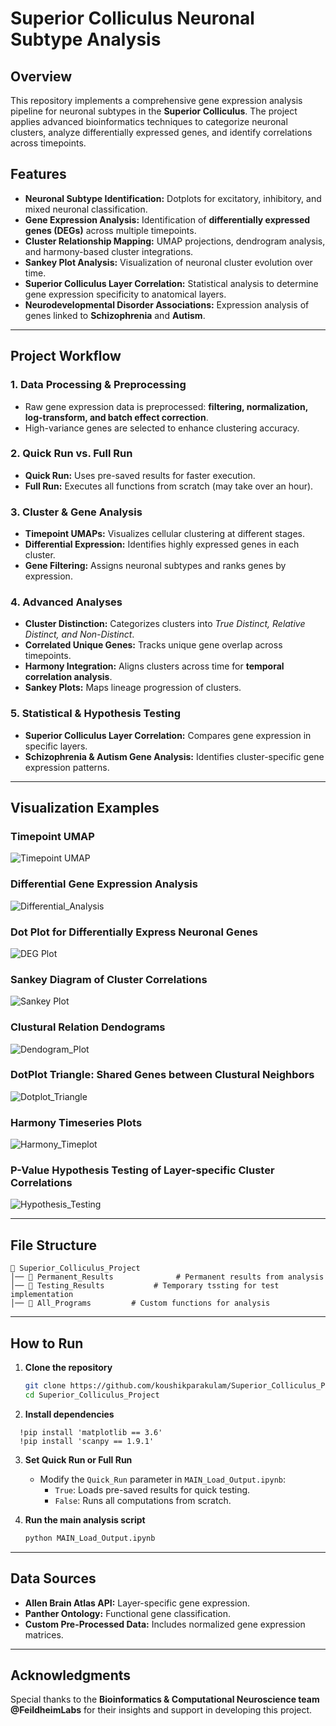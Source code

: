 # Superior Colliculus Neuronal Subtype Analysis

## Overview
This repository implements a comprehensive gene expression analysis pipeline for neuronal subtypes in the **Superior Colliculus**. The project applies advanced bioinformatics techniques to categorize neuronal clusters, analyze differentially expressed genes, and identify correlations across timepoints.

## Features
- **Neuronal Subtype Identification:** Dotplots for excitatory, inhibitory, and mixed neuronal classification.
- **Gene Expression Analysis:** Identification of **differentially expressed genes (DEGs)** across multiple timepoints.
- **Cluster Relationship Mapping:** UMAP projections, dendrogram analysis, and harmony-based cluster integrations.
- **Sankey Plot Analysis:** Visualization of neuronal cluster evolution over time.
- **Superior Colliculus Layer Correlation:** Statistical analysis to determine gene expression specificity to anatomical layers.
- **Neurodevelopmental Disorder Associations:** Expression analysis of genes linked to **Schizophrenia** and **Autism**.

---

## Project Workflow

### **1. Data Processing & Preprocessing**
- Raw gene expression data is preprocessed: **filtering, normalization, log-transform, and batch effect correction**.
- High-variance genes are selected to enhance clustering accuracy.

### **2. Quick Run vs. Full Run**
- **Quick Run:** Uses pre-saved results for faster execution.
- **Full Run:** Executes all functions from scratch (may take over an hour).

### **3. Cluster & Gene Analysis**
- **Timepoint UMAPs:** Visualizes cellular clustering at different stages.
- **Differential Expression:** Identifies highly expressed genes in each cluster.
- **Gene Filtering:** Assigns neuronal subtypes and ranks genes by expression.

### **4. Advanced Analyses**
- **Cluster Distinction:** Categorizes clusters into *True Distinct, Relative Distinct, and Non-Distinct*.
- **Correlated Unique Genes:** Tracks unique gene overlap across timepoints.
- **Harmony Integration:** Aligns clusters across time for **temporal correlation analysis**.
- **Sankey Plots:** Maps lineage progression of clusters.

### **5. Statistical & Hypothesis Testing**
- **Superior Colliculus Layer Correlation:** Compares gene expression in specific layers.
- **Schizophrenia & Autism Gene Analysis:** Identifies cluster-specific gene expression patterns.

---

## **Visualization Examples**
### **Timepoint UMAP**
![Timepoint UMAP](![image](https://github.com/user-attachments/assets/444f481d-820f-4099-9b51-e1fb395b5fb5)
)
### **Differential Gene Expression Analysis**
![Differential_Analysis](![image](https://github.com/user-attachments/assets/277eee90-e23f-4de0-8304-c9281749069b)
)
### **Dot Plot for Differentially Express Neuronal Genes**
![DEG Plot](![image](https://github.com/user-attachments/assets/6d16bd28-309c-4998-8235-328d5cd62b1d))

### **Sankey Diagram of Cluster Correlations**
![Sankey Plot](![image](https://github.com/user-attachments/assets/559a5f4f-2aa9-4ef1-a553-870b13108610))

### **Clustural Relation Dendograms**
![Dendogram_Plot](![image](https://github.com/user-attachments/assets/e548580e-b462-4b08-b631-5d991d1aa44b)
)

### **DotPlot Triangle: Shared Genes between Clustural Neighbors**
![Dotplot_Triangle](![image](https://github.com/user-attachments/assets/e0b802a2-45c0-47f7-8f17-556b8c3c164a)
)
### **Harmony Timeseries Plots**
![Harmony_Timeplot](![image](https://github.com/user-attachments/assets/a23fa845-e0df-4ea7-aeff-a3f5ebe7a703))

### **P-Value Hypothesis Testing of Layer-specific Cluster Correlations**
![Hypothesis_Testing](![image](https://github.com/user-attachments/assets/851444a0-143d-4e91-82b4-ed3415de0e5c)
)

---

## **File Structure**
```
📂 Superior_Colliculus_Project
│── 📂 Permanent_Results              # Permanent results from analysis
│── 📂 Testing_Results           # Temporary tssting for test implementation
│── 📂 All_Programs         # Custom functions for analysis
```

---

## **How to Run**
1. **Clone the repository**  
   ```bash
   git clone https://github.com/koushikparakulam/Superior_Colliculus_Project.git
   cd Superior_Colliculus_Project
   ```

2. **Install dependencies**  

```
  !pip install 'matplotlib == 3.6'
  !pip install 'scanpy == 1.9.1'
```

3. **Set Quick Run or Full Run**  
   - Modify the `Quick_Run` parameter in `MAIN_Load_Output.ipynb`:
     - `True`: Loads pre-saved results for quick testing.
     - `False`: Runs all computations from scratch.

4. **Run the main analysis script**  
   ```bash
   python MAIN_Load_Output.ipynb
   ```

---

## **Data Sources**
- **Allen Brain Atlas API:** Layer-specific gene expression.
- **Panther Ontology:** Functional gene classification.
- **Custom Pre-Processed Data:** Includes normalized gene expression matrices.

---

## **Acknowledgments**
Special thanks to the **Bioinformatics & Computational Neuroscience team @FeildheimLabs** for their insights and support in developing this project.
